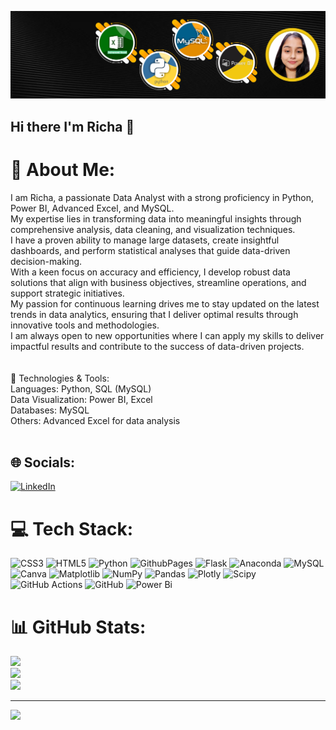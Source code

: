 ![logo](https://github.com/RichaSinghhh/RichaSinghhh/blob/main/profile%20banner.png)
## Hi there I'm Richa 👋
# 💫 About Me:
I am Richa, a passionate Data Analyst with a strong proficiency in Python, Power BI, Advanced Excel, and MySQL. <br>My expertise lies in transforming data into meaningful insights through comprehensive analysis, data cleaning, and visualization techniques. <br>I have a proven ability to manage large datasets, create insightful dashboards, and perform statistical analyses that guide data-driven decision-making.<br>With a keen focus on accuracy and efficiency, I develop robust data solutions that align with business objectives, streamline operations, and support strategic initiatives. <br>My passion for continuous learning drives me to stay updated on the latest trends in data analytics, ensuring that I deliver optimal results through innovative tools and methodologies.<br>I am always open to new opportunities where I can apply my skills to deliver impactful results and contribute to the success of data-driven projects.<br><br><br>🔧 Technologies & Tools:<br>Languages: Python, SQL (MySQL)<br>Data Visualization: Power BI, Excel<br>Databases: MySQL<br>Others: Advanced Excel for data analysis<br><br>


## 🌐 Socials:
[![LinkedIn](https://img.shields.io/badge/LinkedIn-%230077B5.svg?logo=linkedin&logoColor=white)](https://www.linkedin.com/in/richa-singh-588304273/)


# 💻 Tech Stack:
![CSS3](https://img.shields.io/badge/css3-%231572B6.svg?style=for-the-badge&logo=css3&logoColor=white) ![HTML5](https://img.shields.io/badge/html5-%23E34F26.svg?style=for-the-badge&logo=html5&logoColor=white) ![Python](https://img.shields.io/badge/python-3670A0?style=for-the-badge&logo=python&logoColor=ffdd54) ![GithubPages](https://img.shields.io/badge/github%20pages-121013?style=for-the-badge&logo=github&logoColor=white) ![Flask](https://img.shields.io/badge/flask-%23000.svg?style=for-the-badge&logo=flask&logoColor=white) ![Anaconda](https://img.shields.io/badge/Anaconda-%2344A833.svg?style=for-the-badge&logo=anaconda&logoColor=white) ![MySQL](https://img.shields.io/badge/mysql-4479A1.svg?style=for-the-badge&logo=mysql&logoColor=white) ![Canva](https://img.shields.io/badge/Canva-%2300C4CC.svg?style=for-the-badge&logo=Canva&logoColor=white) ![Matplotlib](https://img.shields.io/badge/Matplotlib-%23ffffff.svg?style=for-the-badge&logo=Matplotlib&logoColor=black) ![NumPy](https://img.shields.io/badge/numpy-%23013243.svg?style=for-the-badge&logo=numpy&logoColor=white) ![Pandas](https://img.shields.io/badge/pandas-%23150458.svg?style=for-the-badge&logo=pandas&logoColor=white) ![Plotly](https://img.shields.io/badge/Plotly-%233F4F75.svg?style=for-the-badge&logo=plotly&logoColor=white) ![Scipy](https://img.shields.io/badge/SciPy-%230C55A5.svg?style=for-the-badge&logo=scipy&logoColor=%white) ![GitHub Actions](https://img.shields.io/badge/github%20actions-%232671E5.svg?style=for-the-badge&logo=githubactions&logoColor=white) ![GitHub](https://img.shields.io/badge/github-%23121011.svg?style=for-the-badge&logo=github&logoColor=white) ![Power Bi](https://img.shields.io/badge/power_bi-F2C811?style=for-the-badge&logo=powerbi&logoColor=black)
# 📊 GitHub Stats:
![](https://github-readme-stats.vercel.app/api?username=RichaSinghhh&theme=dark&hide_border=false&include_all_commits=false&count_private=false)<br/>
![](https://github-readme-streak-stats.herokuapp.com/?user=RichaSinghhh&theme=dark&hide_border=false)<br/>
![](https://github-readme-stats.vercel.app/api/top-langs/?username=RichaSinghhh&theme=dark&hide_border=false&include_all_commits=false&count_private=false&layout=compact)

---
[![](https://visitcount.itsvg.in/api?id=RichaSinghhh&icon=0&color=0)](https://visitcount.itsvg.in)

<!-- Proudly created with GPRM ( https://gprm.itsvg.in ) -->
